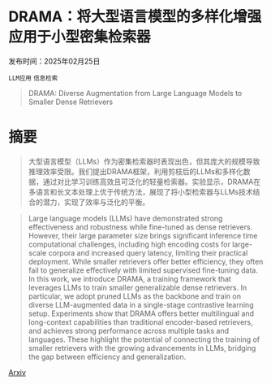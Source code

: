 # DRAMA：将大型语言模型的多样化增强应用于小型密集检索器

发布时间：2025年02月25日

`LLM应用` `信息检索`

> DRAMA: Diverse Augmentation from Large Language Models to Smaller Dense Retrievers

# 摘要

> 大型语言模型（LLMs）作为密集检索器时表现出色，但其庞大的规模导致推理效率受限。我们提出DRAMA框架，利用剪枝后的LLMs和多样化数据，通过对比学习训练高效且可泛化的轻量检索器。实验显示，DRAMA在多语言和长文本处理上优于传统方法，展现了将小型检索器与LLMs技术结合的潜力，实现了效率与泛化的平衡。

> Large language models (LLMs) have demonstrated strong effectiveness and robustness while fine-tuned as dense retrievers. However, their large parameter size brings significant inference time computational challenges, including high encoding costs for large-scale corpora and increased query latency, limiting their practical deployment. While smaller retrievers offer better efficiency, they often fail to generalize effectively with limited supervised fine-tuning data. In this work, we introduce DRAMA, a training framework that leverages LLMs to train smaller generalizable dense retrievers. In particular, we adopt pruned LLMs as the backbone and train on diverse LLM-augmented data in a single-stage contrastive learning setup. Experiments show that DRAMA offers better multilingual and long-context capabilities than traditional encoder-based retrievers, and achieves strong performance across multiple tasks and languages. These highlight the potential of connecting the training of smaller retrievers with the growing advancements in LLMs, bridging the gap between efficiency and generalization.

[Arxiv](https://arxiv.org/abs/2502.18460)